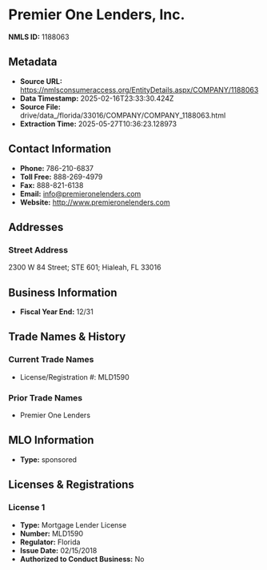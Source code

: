 # Premier One Lenders, Inc.

**NMLS ID:** 1188063

## Metadata
- **Source URL:** https://nmlsconsumeraccess.org/EntityDetails.aspx/COMPANY/1188063
- **Data Timestamp:** 2025-02-16T23:33:30.424Z
- **Source File:** drive/data_/florida/33016/COMPANY/COMPANY_1188063.html
- **Extraction Time:** 2025-05-27T10:36:23.128973

## Contact Information
- **Phone:** 786-210-6837
- **Toll Free:** 888-269-4979
- **Fax:** 888-821-6138
- **Email:** info@premieronelenders.com
- **Website:** http://www.premieronelenders.com

## Addresses
### Street Address
2300 W 84 Street; STE 601; Hialeah, FL 33016

## Business Information
- **Fiscal Year End:** 12/31

## Trade Names & History
### Current Trade Names
- License/Registration #: MLD1590

### Prior Trade Names
- Premier One Lenders

## MLO Information
- **Type:** sponsored

## Licenses & Registrations

### License 1
- **Type:** Mortgage Lender License
- **Number:** MLD1590
- **Regulator:** Florida
- **Issue Date:** 02/15/2018
- **Authorized to Conduct Business:** No

